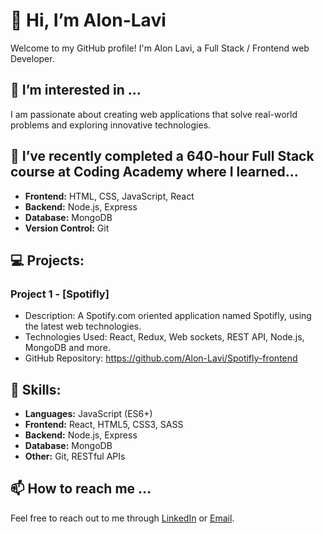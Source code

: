 # 👋 Hi, I’m Alon-Lavi
Welcome to my GitHub profile! I'm Alon Lavi, a Full Stack / Frontend web Developer.

## 👀 I’m interested in ...
I am passionate about creating web applications that solve real-world problems and exploring innovative technologies.

## 🌱 I’ve recently completed a 640-hour Full Stack course at Coding Academy where I learned...
- **Frontend:** HTML, CSS, JavaScript, React
- **Backend:** Node.js, Express
- **Database:** MongoDB
- **Version Control:** Git

## 💻 Projects:
### Project 1 - [Spotifly]
- Description: A Spotify.com oriented application named Spotifly,
using the latest web technologies.
- Technologies Used: React, Redux, Web sockets,
REST API, Node.js, MongoDB and more.
- GitHub Repository: https://github.com/Alon-Lavi/Spotifly-frontend

## 🚀 Skills:
- **Languages:** JavaScript (ES6+)
- **Frontend:** React, HTML5, CSS3, SASS
- **Backend:** Node.js, Express
- **Database:** MongoDB
- **Other:** Git, RESTful APIs

## 📫 How to reach me ...
Feel free to reach out to me through [LinkedIn](https://www.linkedin.com/in/alon-lavi-91344523b/) or [Email](Alonlavi7@gmail.com).

<!---
Alon-Lavi/Alon-Lavi is a ✨ special ✨ repository because its `README.md` (this file) appears on your GitHub profile.
You can click the Preview link to take a look at your changes.
--->
